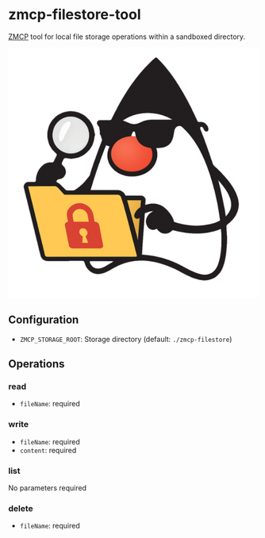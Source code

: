 # zmcp-filestore-tool

[ZMCP](https://github.com/AdamBien/zmcp) tool for local file storage operations within a sandboxed directory.

![Agent Duke](agentduke.png)

## Configuration

- `ZMCP_STORAGE_ROOT`: Storage directory (default: `./zmcp-filestore`)

## Operations

### read
- `fileName`: required

### write  
- `fileName`: required
- `content`: required

### list
No parameters required

### delete
- `fileName`: required
